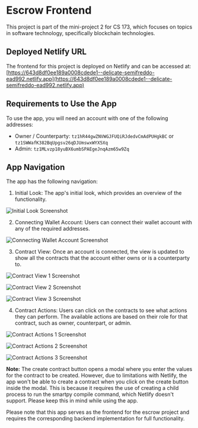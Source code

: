 # Escrow Frontend

This project is part of the mini-project 2 for CS 173, which focuses on topics in software technology, specifically blockchain technologies.

## Deployed Netlify URL

The frontend for this project is deployed on Netlify and can be accessed at: [https://643d8df0ee189a0008cdede1--delicate-semifreddo-ead992.netlify.app](https://643d8df0ee189a0008cdede1--delicate-semifreddo-ead992.netlify.app)

## Requirements to Use the App

To use the app, you will need an account with one of the following addresses:

- Owner / Counterparty: `tz1hR44gwZNVWGJFUQiRJdedvCmAdPUHgkBC` or `tz1SWWafK382BqUpgsv26qDJUmswxWYX5Xq`
- Admin: `tz1MLvzp18yuBX6umbSPAEgeJnqAzm65w9Zq`

## App Navigation

The app has the following navigation:

1. Initial Look: The app's initial look, which provides an overview of the functionality.

![Initial Look Screenshot](https://i.ibb.co/nMgHG3z/1.png)

2. Connecting Wallet Account: Users can connect their wallet account with any of the required addresses.

![Connecting Wallet Account Screenshot](https://i.ibb.co/HP1qMyx/2.png)

3. Contract View: Once an account is connected, the view is updated to show all the contracts that the account either owns or is a counterparty to.

![Contract View 1 Screenshot](https://i.ibb.co/M9gKvwN/3.png)

![Contract View 2 Screenshot](https://i.ibb.co/yXTkpPK/4.png)

![Contract View 3 Screenshot](https://i.ibb.co/t8bd5BT/5.png)

4. Contract Actions: Users can click on the contracts to see what actions they can perform. The available actions are based on their role for that contract, such as owner, counterpart, or admin.

![Contract Actions 1 Screenshot](https://i.ibb.co/gwbrHDr/6.png)

![Contract Actions 2 Screenshot](https://i.ibb.co/1M7g7SD/7.png)

![Contract Actions 3 Screenshot](https://i.ibb.co/NFBRJbp/8.png)

**Note:** The create contract button opens a modal where you enter the values for the contract to be created. However, due to limitations with Netlify, the app won't be able to create a contract when you click on the create button inside the modal. This is because it requires the use of creating a child process to run the smartpy compile command, which Netlify doesn't support. Please keep this in mind while using the app.

Please note that this app serves as the frontend for the escrow project and requires the corresponding backend implementation for full functionality.
